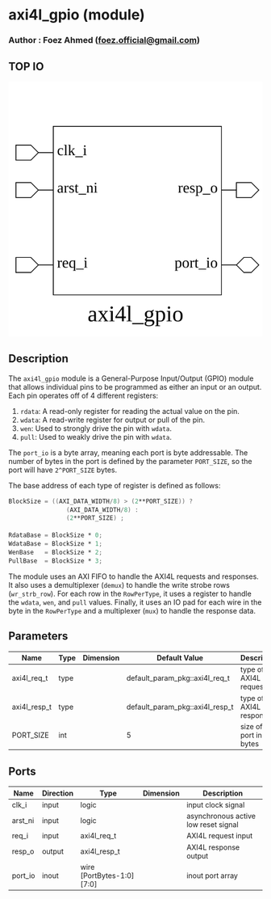 # axi4l_gpio (module)

### Author : Foez Ahmed (foez.official@gmail.com)

## TOP IO
<img src="./axi4l_gpio_top.svg">

## Description

The `axi4l_gpio` module is a General-Purpose Input/Output (GPIO) module that allows individual pins
to be programmed as either an input or an output. Each pin operates off of 4 different registers:

1. `rdata`: A read-only register for reading the actual value on the pin.
2. `wdata`: A read-write register for output or pull of the pin.
3. `wen`: Used to strongly drive the pin with `wdata`.
4. `pull`: Used to weakly drive the pin with `wdata`.

The `port_io` is a byte array, meaning each port is byte addressable. The number of bytes in the
port is defined by the parameter `PORT_SIZE`, so the port will have `2^PORT_SIZE` bytes.

The base address of each type of register is defined as follows:

```verilog
BlockSize = ((AXI_DATA_WIDTH/8) > (2**PORT_SIZE)) ?
                (AXI_DATA_WIDTH/8) :
                (2**PORT_SIZE) ;

RdataBase = BlockSize * 0;
WdataBase = BlockSize * 1;
WenBase   = BlockSize * 2;
PullBase  = BlockSize * 3;
```
The module uses an AXI FIFO to handle the AXI4L requests and responses. It also uses a demultiplexer
(`demux`) to handle the write strobe rows (`wr_strb_row`). For each row in the `RowPerType`, it uses
a register to handle the `wdata`, `wen`, and `pull` values. Finally, it uses an IO pad for each wire
in the byte in the `RowPerType` and a multiplexer (`mux`) to handle the response data.

## Parameters
|Name|Type|Dimension|Default Value|Description|
|-|-|-|-|-|
|axi4l_req_t|type||default_param_pkg::axi4l_req_t| type of AXI4L request|
|axi4l_resp_t|type||default_param_pkg::axi4l_resp_t| type of AXI4L response|
|PORT_SIZE|int||5| size of the port in bytes|

## Ports
|Name|Direction|Type|Dimension|Description|
|-|-|-|-|-|
|clk_i|input|logic||input clock signal|
|arst_ni|input|logic||asynchronous active low reset signal|
|req_i|input|axi4l_req_t||AXI4L request input|
|resp_o|output|axi4l_resp_t||AXI4L response output|
|port_io|inout|wire [PortBytes-1:0][7:0]||inout port array|

